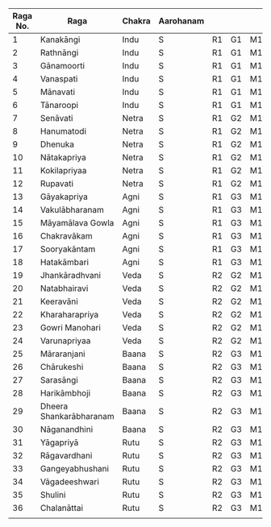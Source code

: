 |Raga No.|Raga|Chakra|Aarohanam||||||||
| --- | --- | --- | --- | --- | --- | --- | --- | --- | --- | --- |
|1|Kanakāngi|Indu|S|R1|G1|M1|P|D1|N1|S|
|2|Rathnāngi|Indu|S|R1|G1|M1|P|D1|N2|S|
|3|Gānamoorti|Indu|S|R1|G1|M1|P|D1|N3|S|
|4|Vanaspati|Indu|S|R1|G1|M1|P|D2|N1|S|
|5|Mānavati|Indu|S|R1|G1|M1|P|D2|N2|S|
|6|Tānaroopi|Indu|S|R1|G1|M1|P|D2|N3|S|
|7|Senāvati|Netra|S|R1|G2|M1|P|D1|N1|S|
|8|Hanumatodi|Netra|S|R1|G2|M1|P|D1|N2|S|
|9|Dhenuka|Netra|S|R1|G2|M1|P|D1|N3|S|
|10|Nātakapriya|Netra|S|R1|G2|M1|P|D2|N2|S|
|11|Kokilapriyaa|Netra|S|R1|G2|M1|P|D2|N3|S|
|12|Rupavati|Netra|S|R1|G2|M1|P|D3|N3|S|
|13|Gāyakapriya|Agni|S|R1|G3|M1|P|D1|N1|S|
|14|Vakulābharanam|Agni|S|R1|G3|M1|P|D1|N2|S|
|15|Māyamālava Gowla|Agni|S|R1|G3|M1|P|D1|N3|S|
|16|Chakravākam|Agni|S|R1|G3|M1|P|D2|N2|S|
|17|Sooryakāntam|Agni|S|R1|G3|M1|P|D2|N3|S|
|18|Hatakāmbari|Agni|S|R1|G3|M1|P|D3|N3|S|
|19|Jhankāradhvani|Veda|S|R2|G2|M1|P|D1|N1|S|
|20|Natabhairavi|Veda|S|R2|G2|M1|P|D1|N2|S|
|21|Keeravāni|Veda|S|R2|G2|M1|P|D1|N3|S|
|22|Kharaharapriya|Veda|S|R2|G2|M1|P|D2|N2|S|
|23|Gowri Manohari|Veda|S|R2|G2|M1|P|D2|N3|S|
|24|Varunapriyaa|Veda|S|R2|G2|M1|P|D2|N3|S|
|25|Māraranjani|Baana|S|R2|G3|M1|P|D1|N1|S|
|26|Chārukeshi|Baana|S|R2|G3|M1|P|D1|N2|S|
|27|Sarasāngi|Baana|S|R2|G3|M1|P|D1|N3|S|
|28|Harikāmbhoji|Baana|S|R2|G3|M1|P|D2|N2|S|
|29|Dheera Shankarābharanam|Baana|S|R2|G3|M1|P|D2|N3|S|
|30|Nāganandhini|Baana|S|R2|G3|M1|P|D3|N3|S|
|31|Yāgapriyā|Rutu|S|R2|G3|M1|P|D1|N1|S|
|32|Rāgavardhani|Rutu|S|R2|G3|M1|P|D1|N2|S|
|33|Gangeyabhushani|Rutu|S|R2|G3|M1|P|D1|N3|S|
|34|Vāgadeeshwari|Rutu|S|R2|G3|M1|P|D2|N2|S|
|35|Shulini|Rutu|S|R2|G3|M1|P|D2|N3|S|
|36|Chalanāttai|Rutu|S|R2|G3|M1|P|D3|N3|S|
||
